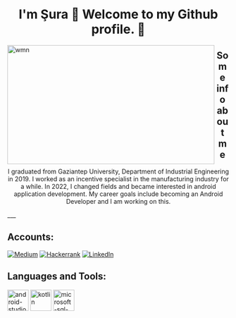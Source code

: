 <h1 align="center">I'm Şura 👋  Welcome to my Github profile. 🎈</h1>
 <img align="left" height="270" alt="wmn" width="470" src="https://media.giphy.com/media/L1R1tvI9svkIWwpVYr/giphy.gif" /> </a>
<h2 align="center">Some info about me </h2>
<p align = "center"> I graduated from Gaziantep University, Department of Industrial Engineering in 2019. I worked as an incentive specialist in the manufacturing industry for a while. In 2022, I changed fields and became interested in android application development. My career goals include becoming an Android Developer and I am working on this.</p>
___
<h2 align = "left"> Accounts:</h2>

[![Medium](https://img.shields.io/badge/Medium-12100E?style=for-the-badge&logo=medium&logoColor=white)](https://medium.com/@suraozdemir095) [![Hackerrank](https://img.shields.io/badge/-Hackerrank-2EC866?style=for-the-badge&logo=HackerRank&logoColor=white)](https://www.hackerrank.com/suraozdemir095?hr_r=1) [![LinkedIn](https://img.shields.io/badge/LinkedIn-035a7d?style=for-the-badge&logo=linkedin&logoColor=white)](https://www.linkedin.com/in/şura-özdemir-242a011b6/)

<h2 align = "left">Languages and Tools:</h2>

<img width="48" height="48" src="https://img.icons8.com/color/48/android-studio--v2.png" alt="android-studio--v2"/> <img width="48" height="48" src="https://img.icons8.com/color/48/kotlin.png" alt="kotlin"/> <img width="48" height="48" src="https://img.icons8.com/color/48/microsoft-sql-server.png" alt="microsoft-sql-server"/> 
